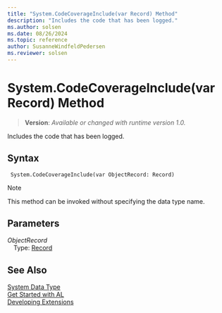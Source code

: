 ```yaml
---
title: "System.CodeCoverageInclude(var Record) Method"
description: "Includes the code that has been logged."
ms.author: solsen
ms.date: 08/26/2024
ms.topic: reference
author: SusanneWindfeldPedersen
ms.reviewer: solsen
---
```

[//]: # (START>DO_NOT_EDIT)
[//]: # (IMPORTANT:Do not edit any of the content between here and the END>DO_NOT_EDIT.)
[//]: # (Any modifications should be made in the .xml files in the ModernDev repo.)
# System.CodeCoverageInclude(var Record) Method
> **Version**: _Available or changed with runtime version 1.0._

Includes the code that has been logged.


## Syntax
```AL
 System.CodeCoverageInclude(var ObjectRecord: Record)
```
> [!NOTE]
> This method can be invoked without specifying the data type name.
## Parameters
*ObjectRecord*  
&emsp;Type: [Record](../record/record-data-type.md)  
  



[//]: # (IMPORTANT: END>DO_NOT_EDIT)
## See Also
[System Data Type](system-data-type.md)  
[Get Started with AL](../../devenv-get-started.md)  
[Developing Extensions](../../devenv-dev-overview.md)